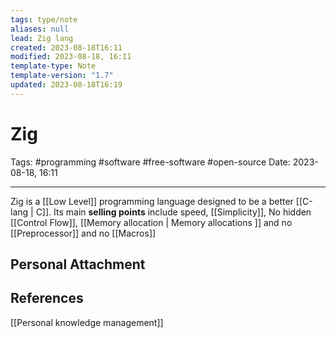```yaml
---
tags: type/note
aliases: null
lead: Zig lang
created: 2023-08-18T16:11
modified: 2023-08-18, 16:11
template-type: Note
template-version: "1.7"
updated: 2023-08-18T16:19
---
```


# Zig

Tags: #programming #software #free-software #open-source 
Date: 2023-08-18, 16:11

---

Zig is a [[Low Level]] programming language designed to be a better [[C-lang | C]]. Its main **selling points** include speed, [[Simplicity]], No hidden [[Control Flow]],  [[Memory allocation | Memory allocations ]] and no [[Preprocessor]] and no [[Macros]]

## Personal Attachment


## References

[[Personal knowledge management]]
